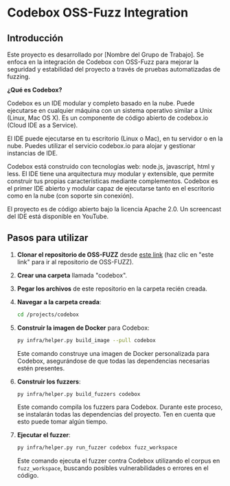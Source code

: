 # Codebox OSS-Fuzz Integration

## Introducción

Este proyecto es desarrollado por [Nombre del Grupo de Trabajo]. Se enfoca en la integración de Codebox con OSS-Fuzz para mejorar la seguridad y estabilidad del proyecto a través de pruebas automatizadas de fuzzing.

**¿Qué es Codebox?**

Codebox es un IDE modular y completo basado en la nube. Puede ejecutarse en cualquier máquina con un sistema operativo similar a Unix (Linux, Mac OS X). Es un componente de código abierto de codebox.io (Cloud IDE as a Service).

El IDE puede ejecutarse en tu escritorio (Linux o Mac), en tu servidor o en la nube. Puedes utilizar el servicio codebox.io para alojar y gestionar instancias de IDE.

Codebox está construido con tecnologías web: node.js, javascript, html y less. El IDE tiene una arquitectura muy modular y extensible, que permite construir tus propias características mediante complementos. Codebox es el primer IDE abierto y modular capaz de ejecutarse tanto en el escritorio como en la nube (con soporte sin conexión).

El proyecto es de código abierto bajo la licencia Apache 2.0. Un screencast del IDE está disponible en YouTube.

## Pasos para utilizar

1. **Clonar el repositorio de OSS-FUZZ** desde [este link](https://github.com/google/oss-fuzz) (haz clic en "este link" para ir al repositorio de OSS-FUZZ).

2. **Crear una carpeta** llamada "codebox".

3. **Pegar los archivos** de este repositorio en la carpeta recién creada.

4. **Navegar a la carpeta creada**: 

    ```bash
    cd /projects/codebox
    ```

5. **Construir la imagen de Docker** para Codebox:

    ```bash
    py infra/helper.py build_image --pull codebox
    ```

    Este comando construye una imagen de Docker personalizada para Codebox, asegurándose de que todas las dependencias necesarias estén presentes.

6. **Construir los fuzzers**:

    ```bash
    py infra/helper.py build_fuzzers codebox
    ```

    Este comando compila los fuzzers para Codebox. Durante este proceso, se instalarán todas las dependencias del proyecto. Ten en cuenta que esto puede tomar algún tiempo.

7. **Ejecutar el fuzzer**:

    ```bash
    py infra/helper.py run_fuzzer codebox fuzz_workspace
    ```

    Este comando ejecuta el fuzzer contra Codebox utilizando el corpus en `fuzz_workspace`, buscando posibles vulnerabilidades o errores en el código.
